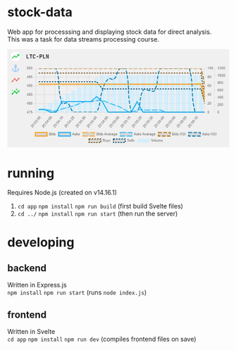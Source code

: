 # stock-data

Web app for processsing and displaying stock data for direct analysis.\
This was a task for data streams processing course.

![chart](showtime.jpg)

# running
Requires Node.js (created on v14.16.1)
1. `cd app` `npm install` `npm run build` (first build Svelte files)
2. `cd ../` `npm install` `npm run start` (then run the server)

# developing

## backend
Written in Express.js \
`npm install` `npm run start` (runs `node index.js`)

## frontend
Written in Svelte \
`cd app` `npm install` `npm run dev` (compiles frontend files on save)
